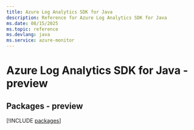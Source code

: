 ```yaml
---
title: Azure Log Analytics SDK for Java
description: Reference for Azure Log Analytics SDK for Java
ms.date: 08/15/2025
ms.topic: reference
ms.devlang: java
ms.service: azure-monitor
---
```

# Azure Log Analytics SDK for Java - preview
## Packages - preview
[!INCLUDE [packages](log-analytics-index.md)]